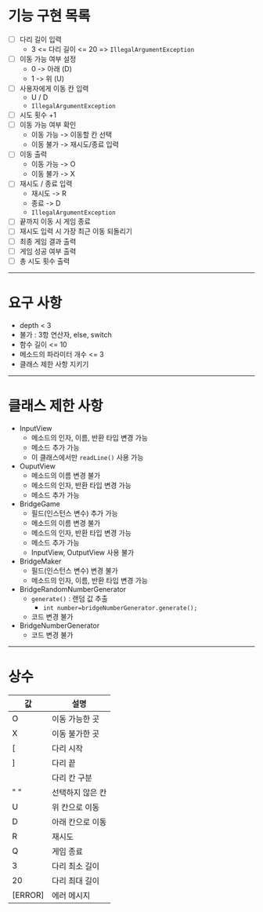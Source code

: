# 기능 구현 목록

- [ ] 다리 길이 입력
    - 3 <= 다리 길이 <= 20 => `IllegalArgumentException`
- [ ] 이동 가능 여부 설정
    - 0 -> 아래 (D)
    - 1 -> 위 (U)
- [ ] 사용자에게 이동 칸 입력
    - U / D
    - `IllegalArgumentException`
- [ ] 시도 횟수 +1
- [ ] 이동 가능 여부 확인
    - 이동 가능 -> 이동할 칸 선택
    - 이동 불가 -> 재시도/종료 입력
- [ ] 이동 출력
    - 이동 가능 -> O
    - 이동 불가 -> X
- [ ] 재시도 / 종료 입력
    - 재시도 -> R
    - 종료 -> D
    - `IllegalArgumentException`
- [ ] 끝까지 이동 시 게임 종료
- [ ] 재시도 입력 시 가장 최근 이동 되돌리기
- [ ] 최종 게임 결과 출력
- [ ] 게임 성공 여부 출력
- [ ] 총 시도 횟수 출력

---

# 요구 사항

- depth < 3
- 불가 : 3항 연산자, else, switch
- 함수 길이 <= 10
- 메소드의 파라미터 개수 <= 3
- 클래스 제한 사항 지키기

---

# 클래스 제한 사항

- InputView
    - 메소드의 인자, 이름, 반환 타입 변경 가능
    - 메소드 추가 가능
    - 이 클래스에서만 `readLine()` 사용 가능
- OuputView
    - 메소드의 이름 변경 불가
    - 메소드의 인자, 반환 타입 변경 가능
    - 메소드 추가 가능
- BridgeGame
    - 필드(인스턴스 변수) 추가 가능
    - 메소드의 이름 변경 불가
    - 메소드의 인자, 반환 타입 변경 가능
    - 메소드 추가 가능
    - InputView, OutputView 사용 불가
- BridgeMaker
    - 필드(인스턴스 변수) 변경 불가
    - 메소드의 인자, 이름, 반환 타입 변경 가능
- BridgeRandomNumberGenerator
    - `generate()` : 랜덤 값 추출
        - `int number=bridgeNumberGenerator.generate();`
    - 코드 변경 불가
- BridgeNumberGenerator
    - 코드 변경 불가

---

# 상수

| 값       | 설명       |
|---------|----------|
| O       | 이동 가능한 곳 |
| X       | 이동 불가한 곳 |
| [       | 다리 시작    |
| ]       | 다리 끝     |
|           | 다리 칸 구분   |
| " "     | 선택하지 않은 칸 |
| U       | 위 칸으로 이동 |
| D       | 아래 칸으로 이동 |
| R       | 재시도      |
| Q       | 게임 종료    |
| 3       | 다리 최소 길이 |
| 20      | 다리 최대 길이 |
| [ERROR] | 에러 메시지   |
